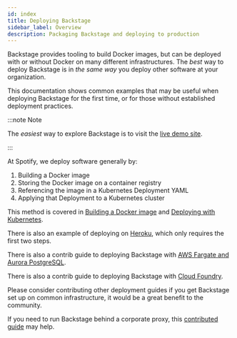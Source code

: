 ```yaml
---
id: index
title: Deploying Backstage
sidebar_label: Overview
description: Packaging Backstage and deploying to production
---
```


Backstage provides tooling to build Docker images, but can be deployed with or
without Docker on many different infrastructures. The _best_ way to deploy
Backstage is in _the same way_ you deploy other software at your organization.

This documentation shows common examples that may be useful when deploying
Backstage for the first time, or for those without established deployment
practices.

:::note Note

The _easiest_ way to explore Backstage is to visit the
[live demo site](https://demo.backstage.io).

:::

At Spotify, we deploy software generally by:

1. Building a Docker image
2. Storing the Docker image on a container registry
3. Referencing the image in a Kubernetes Deployment YAML
4. Applying that Deployment to a Kubernetes cluster

This method is covered in [Building a Docker image](docker.md) and
[Deploying with Kubernetes](k8s.md).

There is also an example of deploying on [Heroku](heroku.md), which only
requires the first two steps.

There is also a contrib guide to deploying Backstage with
[AWS Fargate and Aurora PostgreSQL](https://github.com/backstage/backstage/blob/master/contrib/docs/tutorials/aws-fargate-deployment.md).

There is also a contrib guide to deploying Backstage with
[Cloud Foundry](https://github.com/backstage/backstage/blob/master/contrib/docs/tutorials/cloudfoundry-deployment.md).

Please consider contributing other deployment guides if you get Backstage set up
on common infrastructure, it would be a great benefit to the community.

If you need to run Backstage behind a corporate proxy, this
[contributed guide](https://github.com/backstage/backstage/blob/master/contrib/docs/tutorials/help-im-behind-a-corporate-proxy.md)
may help.
